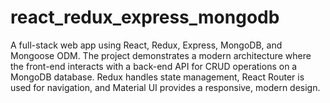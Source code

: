 # react_redux_express_mongodb
A full-stack web app using React, Redux, Express, MongoDB, and Mongoose ODM. The project demonstrates a modern architecture where the front-end interacts with a back-end API for CRUD operations on a MongoDB database. Redux handles state management, React Router is used for navigation, and Material UI provides a responsive, modern design.
